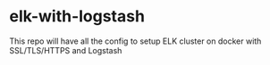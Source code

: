 # elk-with-logstash
This repo will have all the config to setup ELK cluster on docker with SSL/TLS/HTTPS and Logstash
